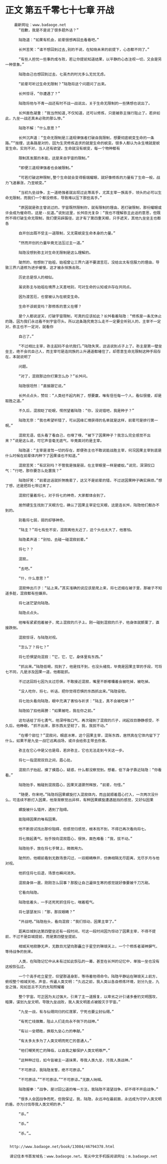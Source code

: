# 正文 第五千零七十七章 开战
        最新网址：www.badaoge.net
          “抱歉，我是不是说了很多题外话？”
      
          陆隐道：“如果有机会，前辈很想再回去看看吧。”
      
          长舛苦笑：“谁不想回到过去,别的不说，在知晓未来的前提下，心态都不同了。”
      
          “有些人担忧一些事的成与败，若让你提前知道结果，以平静的心态注视一切，又会是另一种景象。”
      
          陆隐自己也想回到过去，七英杰的时光多么无忧无虑。
      
          “前辈可听过生命无限制？”陆隐将这个问题问了出来。
      
          长舛惊讶，“你遭遇了？”
      
          陆隐将他与不青一战还有时不战一战说出，关于生命无限制的一些猜想也说出了。
      
          长舛面色凝重：“我当然知道,不仅知道，还可以修炼，只是被弥主强行阻止了。若非如此，九垒一战还真未必败的那么惨。”
      
          陆隐不解：“什么意思？”
      
          长舛沉声道：“生命无限制是三道规律强者打破自我限制，想要彻底蜕变生命的一条路。”“按理，这条路是对的，因为生灵修炼追求的就是生命的蜕变。很多人都认为永生境就是蜕变生命。实则不对，当人还有欲望，生命就没有蜕变，每一个物种都有
      
          限制其发展的本能，这是来自宇宙的限制。”
      
          “即便三道规律强者也会被限制。”
      
          “可若打破这种限制,整个生命就会变得极端耀眼，就好像修炼的力量有了生命一般，战力飞速暴涨，乃至蜕变。”
      
          “当初九垒战争，主一道绝强者就出现过此等高手，尤其主宰一族高手，领头的必可以生命无限制，而我们一个都没修炼，导致难以压下那些高手。”
      
          “原因就是弥主曾说过的，宇宙既然限制你，就有限制的理由，若打破限制，那份耀眼或许会成为催命符。这是--反道。”说到这里，长舛目光复杂：“我也不理解弥主此话的意思，但既然不得打破生命无限制，我们便另辟蹊径，这才有了第四重天眼，只手遮天，其他九垒垒主也都各
      
          自开创出既不受主一道限制，又无需蜕变生命本身的力量。”
      
          “然而开创的力量毕竟无法压过主一道。”
      
          陆隐没想到弥主对生命无限制是这么理解的。
      
          陡然的，他想到了始祖，始祖曾让三界六道不要渡苦厄，没给出太有信服力的理由，导致三界六道修为进步缓慢，这才被永恒族击败。
      
          历史总是惊人的相似。
      
          虽说弥主与始祖在境界上天差地别，可对生命的认知或许存在共同点。
      
          因为渡苦厄，也曾被认为在蜕变生命。
      
          生命不该蜕变吗？那修炼的意义在哪？
      
          是个人都说逆天，打破宇宙限制，可真的应该如此？长舛看着陆隐：“修炼是一条无休止的路，因为我们永远看不到宇宙尽头。所以这条路究竟怎么走不一定要全听别人的，主宰不一定对，弥主也不一定对，就看你
      
          自己了。”
      
          “不过相比主宰，弥主起码不会坑我们。”陆隐失笑，这话说到点子上了。弥主是第一壁垒垒主，绝不会坑自己人，而主宰可是连同族的上升通道都堵住了。却愿意生命无限制这种手段存在，本就说明了
      
          问题。
      
          “对了，混寂那边你打算怎么办？”长舛问。
      
          陆隐很坦然：“直接跟它说。”
      
          长舛点点头，赞叹：“人类经不起内耗了，想要赢，唯有信任每一个人，看似很傻，却是取胜之道。”
      
          不久后，混寂眨了眨眼，愕然望着陆隐：“你，没说错吧，我是种子？”
      
          陆隐无奈：“我也希望听错了，可从因缘汇境获得的名单就是这样，前辈可是排行第一啊。”
      
          混寂无语，低头看了看自己，也嗅了嗅，“被下了因果种子？我怎么完全感觉不出来？”说是这么说，可它声音毫无底气，毕竟面对的是主宰。
      
          陆隐道：“主宰是凌驾一切的存在，即便弥主也不敢说能战胜主宰，何况因果主宰到底是什么时候在前辈体内种下了因果谁也不知道。”
      
          混寂苦笑：“有区别吗？不管我是强是弱，在主宰眼里一样是蝼蚁。”说完，深深叹口气：“行吧，那你要怎么处置我？”
      
          陆隐好笑：“前辈这话就折煞晚辈了，这又不是前辈的错，不过这因果种子确实麻烦。”想了想，还是把将七带过来了。
      
          混寂打量着将七，对于将七的神奇，大家都体会到了。
      
          居然硬生生找到了天眼方位，确认了因果主宰定位天眼，这是连长舛，陆隐他们都办不到的。
      
          别看将七弱，弱的却够神奇。
      
          “陆主？”将七有些不安，混寂离他太近了，这个头也太大了，他害怕。
      
          陆隐柔声道：“别怕，去碰一碰混寂前辈。”
      
          将七？？
      
          混寂…
      
          “去吧。”
      
          “什，什么意思？”
      
          混寂伸出爪子：“站上来。”其实准确的说应该是爬上来，将七还缩在被子里，那被子不知道多脏，混寂都有些嫌弃。
      
          将七迷茫望向陆隐。
      
          陆隐点点头。
      
          他唯有紧紧抱着被子，爬上混寂的爪子上。刚一碰到混寂的爪子，他身体就颤栗了，直接跌倒。
      
          混寂惊讶，与陆隐对视。
      
          “怎么了？将七？”
      
          将七恐惧望向混寂：“它，它，它，身体里有东西。”
      
          “抓出来。”陆隐低喝，找到了，他是找不到，也没头绪找，毕竟是因果主宰的手段，可将七不同，凡是涉及因果一道，他都能抓。
      
          不过这回将七因为太过恐惧，不敢接近混寂，嘴里不断嘟囔着会被吃掉，被吃掉。
      
          “没人吃你，将七，听话，把你觉得恐惧的东西抓出来。”陆隐安慰。
      
          将七抬头看向陆隐，眼中充满了害怕与祈求：“陆主，真不会被吃掉？”
      
          陆隐拍了拍他肩膀：“如果被吃，我在你之前。”
      
          这句话给了将七勇气，他深呼吸口气，再次碰到了混寂的爪子，闭起双目静静感受，不久后，他睁眼，“抓不出来，那东西太坚韧了，我，我拔不动。”
      
          “在哪个部位？”混寂问，眼底冰寒，这个因果主宰，混账东西，居然真在它体内留下了什么，如果不是九垒一战它远离战场，或许会给弥主带去伤害。
      
          弥主在它心中是父也是母，若非弥主，它也无法走到今天这一步。
      
          将七一指混寂双目之间，眉心处。
      
          混寂爪子抬起，摸了摸眉心，疑惑，什么都没察觉到。想着，低下身子靠近陆隐：“你看看。”
      
          陆隐抬手，触碰到混寂眉心，因果天道骤然释放，“前辈，勿怪。”
      
          “随便，你来吧。”陆隐将因果螺旋打入混寂体内，而且就顺着眉心打入，一次两次没什么，可连续不断打入因果，他渐渐察觉出异样，有种因果螺旋遭遇抵挡的感觉，又好似因果
      
          螺旋被什么错开，遇到了阻碍。
      
          能阻碍因果的唯有因果。
      
          他不断尝试找出那份阻碍，但感觉归感觉，根本找不到，不得已再次看向将七。
      
          将七鼓起勇气，抬手按向混寂眉心，很快，面色难看：“我，拔不动。”
      
          陆隐抬手，放在将七手臂上，微微用力。
      
          陡然的，他眼前看到无数场景闪过，一双眼睛睁开，仿佛相隔无尽距离，无尽岁月与他对视。
      
          他抓住将七后退，场景也瞬间消失。
      
          混寂身体一震，刚刚怎么回事？那股让自己遍体生寒的感觉就好像要被千刀万剐。
      
          它看向陆隐。
      
          陆隐低着头，一手还死死抓住将七，喘着粗气。
      
          将七瑟瑟发抖：“那，那双眼睛？”
      
          “开战吧。”陆隐抬头，看向混寂：“我们惊动，因果主宰了。”
      
          距离巨城到达第四壁垒还有一段时间，可这一段时间因为惊动了因果主宰，不得不提前，不过不是巨城提前，而是第四壁垒提前。
      
          相城天地寂静无声，无数目光望向那矗立于星空的琳琅天上，一个个修炼者凝神摒气，等待战争的到来。
      
          人类，在陆隐记忆中从未有过如此恢弘的一幕，甚至在长舛的记忆中，单独一垒也没有这般恢弘过。
      
          一个个高手屹立星空，仰望那道身影，等待着他得命令。陆隐平静站在琳琅天上前方，俯视整个相城天地，声音，传遍人类文明：“久远之前，我人类以各自修炼环境，划分九垒，九垒之强，宛如亘古不灭的太阳照耀着
      
          整个宇宙。可正因为太过强大，引来了主一道报复，以卑劣之计引诸多垂钓文明围攻，暗算，谋划九垒文明，导致九垒战败，我人类文明差点被毁灭于宇宙。”
      
          “九垒一战，有与仙翎同归的红莲冢，宁死也要尘封仙翎。”
      
          “有死亡线做舞，阻止人们走向永不倒下的战神。”
      
          “有以一垒牺牲，换取九垒心力的奉献。”
      
          “有太多太多为了人类文明而死亡的普通人。”
      
          “他们嘲笑死亡的降临，以自我之躯保护人类文明尊严。”
      
          “这种种过往，如今皆被主一道抹黑，辱我人类九垒，污我人类战神。”
      
          “不可原谅，我陆隐发誓，绝不可原谅。”
      
          “不可原谅。”“不可原谅。”“不可原谅…”无数人呐喊。
      
          陆隐握拳：“战争，是讨回公道的唯一方法，我陆隐不渴望战争，却不得不开启战争。”
      
          “很多人会因战争而死，但我保证，我，陆隐，永远冲在最前面，永远成为守护人类文明的盾，亦为讨伐辱我人类文明的矛。”
      
          “杀。”
      
          “杀。”
      
          “杀。”…
      
      
      http://www.badaoge.net/book/13084/46794378.html
      
      请记住本书首发域名：www.badaoge.net。笔尖中文手机版阅读网址：m.badaoge.net